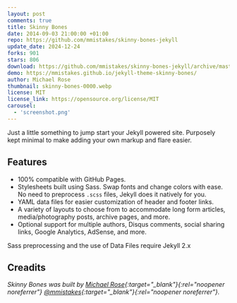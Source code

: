 ```yaml
---
layout: post
comments: true
title: Skinny Bones
date: 2014-09-03 21:00:00 +01:00
repo: https://github.com/mmistakes/skinny-bones-jekyll
update_date: 2024-12-24
forks: 901
stars: 806
download: https://github.com/mmistakes/skinny-bones-jekyll/archive/master.zip
demo: https://mmistakes.github.io/jekyll-theme-skinny-bones/
author: Michael Rose
thumbnail: skinny-bones-0000.webp
license: MIT
license_link: https://opensource.org/license/MIT
carousel:
  - 'screenshot.png'
---
```


Just a little something to jump start your Jekyll powered site.
Purposely kept minimal to make adding your own markup and flare easier.

## Features

* 100% compatible with GitHub Pages.
* Stylesheets built using Sass. Swap fonts and change colors with ease. No need to preprocess `.scss` files, Jekyll does it natively for you.
* YAML data files for easier customization of header and footer links.
* A variety of layouts to choose from to accommodate long form articles, media/photography posts, archive pages, and more.
* Optional support for multiple authors, Disqus comments, social sharing links, Google Analytics, AdSense, and more.

Sass preprocessing and the use of Data Files require Jekyll 2.x

## Creadits

*Skinny Bones was built by [Michael Rose](https://mademistakes.com){:target="_blank"}{:rel="noopener noreferrer"} [@mmistakes](https://twitter.com/mmistakes){:target="_blank"}{:rel="noopener noreferrer"}.*
